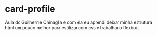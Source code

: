# card-profile

Aula do Guilherme Chinaglia e com ela eu aprendi deixar minha estrutura html um pouco melhor para  estilizar com css e trabalhar o flexbox.
